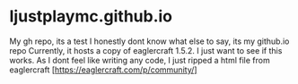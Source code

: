 # Ijustplaymc.github.io
My gh repo, its a test
I honestly dont know what else to say, its my github.io repo
Currently, it hosts a copy of eaglercraft 1.5.2. I just want to see if this works. As I dont feel like writing any code, I just ripped a html file from eaglercraft [https://eaglercraft.com/p/community/] 
